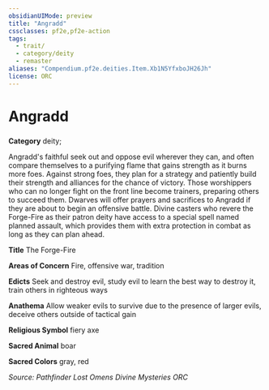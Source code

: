 ```yaml
---
obsidianUIMode: preview
title: "Angradd"
cssclasses: pf2e,pf2e-action
tags:
  - trait/
  - category/deity
  - remaster
aliases: "Compendium.pf2e.deities.Item.Xb1N5YfxboJH26Jh"
license: ORC
---
```

# Angradd

### 

**Category** deity; 




Angradd's faithful seek out and oppose evil wherever they can, and often compare themselves to a purifying flame that gains strength as it burns more foes. Against strong foes, they plan for a strategy and patiently build their strength and alliances for the chance of victory. Those worshippers who can no longer fight on the front line become trainers, preparing others to succeed them. Dwarves will offer prayers and sacrifices to Angradd if they are about to begin an offensive battle. Divine casters who revere the Forge-Fire as their patron deity have access to a special spell named planned assault, which provides them with extra protection in combat as long as they can plan ahead.

**Title** The Forge-Fire

**Areas of Concern** Fire, offensive war, tradition

**Edicts** Seek and destroy evil, study evil to learn the best way to destroy it, train others in righteous ways

**Anathema** Allow weaker evils to survive due to the presence of larger evils, deceive others outside of tactical gain

**Religious Symbol** fiery axe

**Sacred Animal** boar

**Sacred Colors** gray, red

*Source: Pathfinder Lost Omens Divine Mysteries*
*ORC*